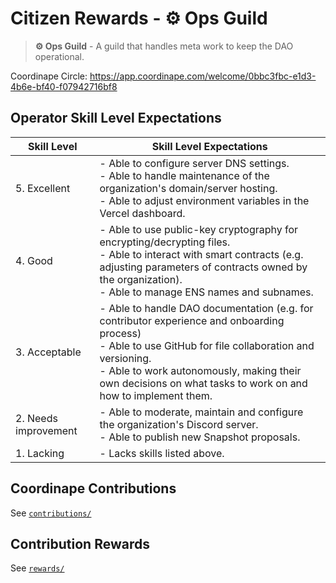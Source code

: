 # Citizen Rewards - ⚙️ Ops Guild

> **⚙️ Ops Guild** - A guild that handles meta work to keep the DAO operational.

Coordinape Circle: https://app.coordinape.com/welcome/0bbc3fbc-e1d3-4b6e-bf40-f07942716bf8

## Operator Skill Level Expectations

| Skill Level          	| Skill Level Expectations     	|
|----------------------	|------------------------------	|
| 5. Excellent         	| - Able to configure server DNS settings.<br>- Able to handle maintenance of the organization's domain/server hosting.<br>- Able to adjust environment variables in the Vercel dashboard.               	|
| 4. Good              	| - Able to use public-key cryptography for encrypting/decrypting files.<br>- Able to interact with smart contracts (e.g. adjusting parameters of contracts owned by the organization).<br>- Able to manage ENS names and subnames.               	|
| 3. Acceptable        	| - Able to handle DAO documentation (e.g. for contributor experience and onboarding process)<br>- Able to use GitHub for file collaboration and versioning.<br>- Able to work autonomously, making their own decisions on what tasks to work on and how to implement them.               	|
| 2. Needs improvement 	| - Able to moderate, maintain and configure the organization's Discord server.<br>- Able to publish new Snapshot proposals.               	|
| 1. Lacking           	| - Lacks skills listed above. 	|

## Coordinape Contributions

See [`contributions/`](contributions/)

## Contribution Rewards

See [`rewards/`](rewards/)
